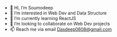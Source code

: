 - 👋 Hi, I’m Soumodeep
- 👀 I’m interested in Web Dev and Data Structure
- 🌱 I’m currently learning ReactJS
- 💞️ I’m looking to collaborate on Web Dev projects
- 📫 Reach me via email Dasdeep0608@gmail.com

<!---
das123s/das123s is a ✨ special ✨ repository because its `README.md` (this file) appears on your GitHub profile.
You can click the Preview link to take a look at your changes.
--->
